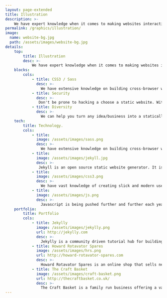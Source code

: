 ```yaml
---
layout: page-extended
title: Illustration
description: >-
    We have expert knowledge when it comes to making websites interactive and feel modern, clean and crip. Have an design - we can put it on the web! Don't worry if not we will put you in touch with our graphics designers and help you work something out.
permalink: /graphics/illustration/
image:
  name: website-bg.jpg
  path: /assets/images/website-bg.jpg
details:
    top:
        title: Illustration
        desc: >-
            We have expert knowledge when it comes to making websites interactive and feel modern, clean and crip. Have an design - we can put it on the web! Don't worry if not we will put you in touch with our graphics designers and help you work something out.
    blocks: 
        cols: 
            - title: CSS3 / Sass
              desc: >-
                We have extensive knowledge on building cross-browser websites that look and feel just right. Sass helps us create amazing websites quicker than ever before. We work hard and efficiently - that's why sass suits!
            - title: Security
              desc: >-
               Don't be prone to hacking a choose a static website. With a static website you don't need to worry hackers taking down your website as there is nothing to take down. If your website goes down so has millions of others!
            - title: Diversity
              desc: >-
                We can help you turn any idea/business into a statically hosted website. Whether it's an online shop, blog or social network - we've got you covered.
    tech: 
        title: Technology.
        cols: 
            - title: 
              image: /assets/images/sass.png
              desc: >-
                We have extensive knowledge on building cross-browser websites that look and feel just right. Sass helps us create amazing websites quicker than ever before. We work hard and efficiently - that's why sass suits!
            - title: 
              image: /assets/images/jekyll.jpg
              desc: >-
               Jekyll is an open source static website generator. It is perfect for building advanced static websites and themes which means you can have as much flexiblity as you want.
            - title: 
              image: /assets/images/css3.png
              desc: >-
                We have vast knowledge of creating slick and modern user interfaces for web applications. Do you have something on paper or in your head that you want to transfer to the web? We can help.
            - title: 
              image: /assets/images/js.png
              desc: >- 
                Javascript is being pushed further and further each year with more frameworks using javascript as their core component. We can build your website using Angular, NodeJS or JQuery.
    portfolio:
        title: Portfolio 
        cols:
            - title: Jekylly
              image: /assets/images/jekylly.png
              url: http://jekylly.com
              desc: >-
                Jekylly is a community driven tutorial hub for building Jekyll websites.
            - title: Howard Rotavator Spares
              image: /assets/images/hrs.png
              url: http://howard-rotavator-spares.com
              desc: >-
                Howard Rotavator Spares is an online shop that sells new/used rotavator parts.
            - title: The Craft Basket
              image: /assets/images/craft-basket.png
              url: http://thecraftbasket.co.uk/
              desc: >-
                The Craft Basket is a family run business offering a variety of knitting/sewing products and more.
---
```

